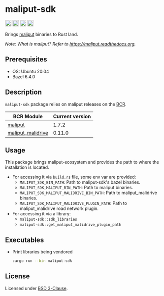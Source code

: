 # maliput-sdk

[<img alt="github" src="https://img.shields.io/badge/github-maliput/maliput-rs?style=for-the-badge&labelColor=555555&logo=github" height="20">](https://github.com/maliput/maliput-rs/maliput-sdk)
[<img alt="crates.io" src="https://img.shields.io/crates/v/maliput-sdk.svg?style=for-the-badge&color=fc8d62&logo=rust" height="20">](https://crates.io/crates/maliput-sdk)
[<img alt="docs.rs" src="https://img.shields.io/badge/docs.rs-maliput-sdk?style=for-the-badge&labelColor=555555&logo=docs.rs" height="20">](https://docs.rs/maliput-sdk)
[<img alt="build status" src="https://img.shields.io/github/actions/workflow/status/maliput/maliput-rs/build.yaml?branch=main&style=for-the-badge" height="20">](https://github.com/maliput/maliput-rs/actions?query=branch%3Amain)

Brings [maliput](https://maliput.readthedocs.io/en/latest/) binaries to Rust land.

_Note: What is maliput? Refer to https://maliput.readthedocs.org._

## Prerequisites

* OS: Ubuntu 20.04
* Bazel 6.4.0

## Description

`maliput-sdk` package relies on maliput releases on the [BCR](https://registry.bazel.build/).

| BCR Module | Current version |
|------------|---------|
| [maliput](https://registry.bazel.build/modules/maliput)    | 1.7.2 |
| [maliput_malidrive](https://registry.bazel.build/modules/maliput_malidrive) | 0.11.0 |

## Usage

This package brings maliput-ecosystem and provides the path to where the installation is located.

 - For accessing it via `build.rs` file, some env var are provided:
   - `MALIPUT_SDK_BIN_PATH`: Path to maliput-sdk's bazel binaries.
   - `MALIPUT_SDK_MALIPUT_BIN_PATH`: Path to maliput binaries.
   - `MALIPUT_SDK_MALIPUT_MALIDRIVE_BIN_PATH`: Path to maliput_malidrive binaries.
   - `MALIPUT_SDK_MALIPUT_MALIDRIVE_PLUGIN_PATH`: Path to maliput_malidrive road network plugin.
 - For accessing it via a library:
   - `maliput-sdk::sdk_libraries`
   - `maliput-sdk::get_maliput_malidrive_plugin_path`

## Executables

 - Print libraries being vendored
   ```sh
   cargo run --bin maliput-sdk
   ```

## License

Licensed under [BSD 3-Clause](https://github.com/maliput/maliput-rs/blob/main/LICENSE).
